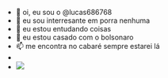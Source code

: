 - 👋 oi, eu sou o @lucas686768
- 👀 eu sou interresante em porra nenhuma
- 🌱 eu estou entudando coisas
- 💞️ eu estou casado com o bolsonaro
- 📫 me encontra no cabaré sempre estarei lá
- 
- ![](https://media.tenor.com/JbnLKar05tAAAAAC/anime-girl-light-blue-hair-anime.gif)

<!---
lucas686768/lucas686768 is a ✨ special ✨ repository because its `README.md` (this file) appears on your GitHub profile.
You can click the Preview link to take a look at your changes.
--->
